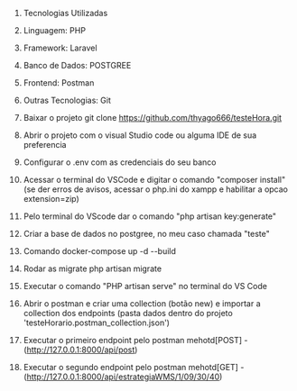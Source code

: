 1.	Tecnologias Utilizadas
2.	Linguagem: PHP
3.	Framework: Laravel
4.	Banco de Dados: POSTGREE
5.	Frontend: Postman
6.	Outras Tecnologias: Git


1.	Baixar o projeto git clone https://github.com/thyago666/testeHora.git
2.	Abrir o projeto com o visual Studio code ou alguma IDE de sua preferencia
3.	Configurar o .env com as credenciais do seu banco
4.	Acessar o terminal do VSCode e digitar o comando "composer install" (se der erros de avisos, acessar o php.ini do xampp e habilitar a opcao extension=zip)
5.	Pelo terminal do VScode dar o comando "php artisan key:generate"
6.	Criar a base de dados no postgree, no meu caso chamada "teste"
7.	Comando docker-compose up -d --build
8.	Rodar as migrate php artisan migrate
9.	Executar o comando "PHP artisan serve" no terminal do VS Code
10.	Abrir o postman e criar uma collection (botão new) e importar a collection dos endpoints (pasta dados dentro do projeto 'testeHorario.postman_collection.json')
11.	Executar o primeiro endpoint pelo postman mehotd[POST] - (http://127.0.0.1:8000/api/post)
12.	Executar o segundo endpoint pelo postman mehotd[GET] - (http://127.0.0.1:8000/api/estrategiaWMS/1/09/30/40)

